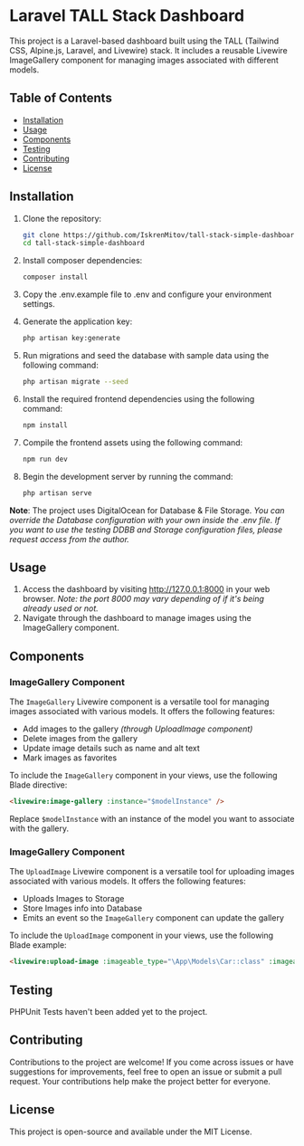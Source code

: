 # Laravel TALL Stack Dashboard

This project is a Laravel-based dashboard built using the TALL (Tailwind CSS, Alpine.js, Laravel, and Livewire) stack. It includes a reusable Livewire ImageGallery component for managing images associated with different models.

## Table of Contents

- [Installation](#installation)
- [Usage](#usage)
- [Components](#components)
- [Testing](#testing)
- [Contributing](#contributing)
- [License](#license)

## Installation

1. Clone the repository:
   ```sh
   git clone https://github.com/IskrenMitov/tall-stack-simple-dashboard.git
   cd tall-stack-simple-dashboard

2. Install composer dependencies:
    ```sh
   composer install

3. Copy the .env.example file to .env and configure your environment settings.

4. Generate the application key:
    ```sh
   php artisan key:generate

5. Run migrations and seed the database with sample data using the following command:
    ```sh
   php artisan migrate --seed
   
6. Install the required frontend dependencies using the following command:
    ```sh
    npm install

7. Compile the frontend assets using the following command:
    ```sh
    npm run dev
   
8. Begin the development server by running the command:
    ```sh
    php artisan serve

**Note**: The project uses DigitalOcean for Database & File Storage.
*You can override the Database configuration with your own inside the .env file. 
If you want to use the testing DDBB and Storage configuration files, please request access from the author.*


## Usage

1. Access the dashboard by visiting http://127.0.0.1:8000 in your web browser. *Note: the port 8000 may vary depending of if it's being already used or not.*
2. Navigate through the dashboard to manage images using the ImageGallery component.

## Components

### ImageGallery Component

The `ImageGallery` Livewire component is a versatile tool for managing images associated with various models. It offers the following features:

- Add images to the gallery *(through UploadImage component)*
- Delete images from the gallery
- Update image details such as name and alt text
- Mark images as favorites

To include the `ImageGallery` component in your views, use the following Blade directive:

```html
<livewire:image-gallery :instance="$modelInstance" />
```
Replace `$modelInstance` with an instance of the model you want to associate with the gallery.

### ImageGallery Component

The `UploadImage` Livewire component is a versatile tool for uploading images associated with various models. It offers the following features:

- Uploads Images to Storage
- Store Images info into Database
- Emits an event so the `ImageGallery` component can update the gallery

To include the `UploadImage` component in your views, use the following Blade example:

```html
<livewire:upload-image :imageable_type="\App\Models\Car::class" :imageable_id="$car->id"/>
```

## Testing

PHPUnit Tests haven't been added yet to the project. 

## Contributing

Contributions to the project are welcome! If you come across issues or have suggestions for improvements, feel free to open an issue or submit a pull request. Your contributions help make the project better for everyone.

## License

This project is open-source and available under the MIT License.
